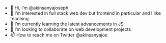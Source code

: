 - 👋 Hi, I’m @akinsanyajoseph
- 👀 I’m interested in full stack web dev but frontend in particular and I like teaching. 
- 🌱 I’m currently learning the latest advancements in JS
- 💞️ I’m looking to collaborate on web development projects
- 📫 How to reach me on Twitter @akinsanyajoe

<!---
akinsanyajoseph/akinsanyajoseph is a ✨ special ✨ repository because its `README.md` (this file) appears on your GitHub profile.
You can click the Preview link to take a look at your changes.
--->
